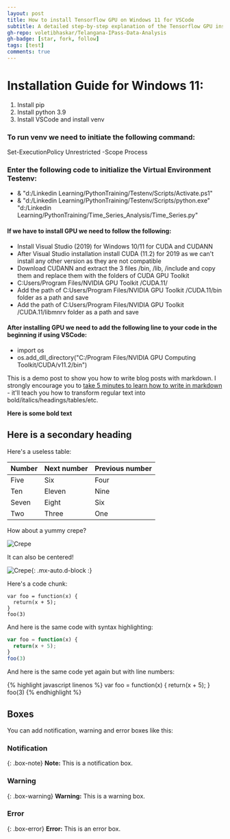 ```yaml
---
layout: post
title: How to install Tensorflow GPU on Windows 11 for VSCode 
subtitle: A detailed step-by-step explanation of the Tensorflow GPU installation process for VSCode. 
gh-repo: voletibhaskar/Telangana-IPass-Data-Analysis
gh-badge: [star, fork, follow]
tags: [test]
comments: true
---
```


# Installation Guide for Windows 11:
1. Install pip
2. Install python 3.9
3. Install VSCode and install venv

### To run venv we need to initiate the following command:
Set-ExecutionPolicy Unrestricted -Scope Process

### Enter the following code to initialize the Virtual Environment Testenv:
 - & "d:/Linkedin Learning/PythonTraining/Testenv/Scripts/Activate.ps1"
 - & "d:/Linkedin Learning/PythonTraining/Testenv/Scripts/python.exe" "d:/Linkedin Learning/PythonTraining/Time_Series_Analysis/Time_Series.py"

#### If we have to install GPU we need to follow the following: 
 - Install Visual Studio (2019) for Windows 10/11 for CUDA and CUDANN
 - After Visual Studio installation install CUDA (11.2) for 2019 as we can't install any other version as they are not compatible
 - Download CUDANN and extract the 3 files /bin, /lib, /include and copy them and replace them with the folders of CUDA GPU Toolkit
 - C:Users/Program Files/NVIDIA GPU Toolkit /CUDA.11/ 
 - Add the path of  C:Users/Program Files/NVIDIA GPU Toolkit /CUDA.11/bin folder as a path and save
 - Add the path of  C:Users/Program Files/NVIDIA GPU Toolkit /CUDA.11/libmnrv folder as a path and save

#### After installing GPU we need to add the following line to your code in the beginning if using VSCode:
 - import os 
 - os.add_dll_directory("C:/Program Files/NVIDIA GPU Computing Toolkit/CUDA/v11.2/bin")


This is a demo post to show you how to write blog posts with markdown.  I strongly encourage you to [take 5 minutes to learn how to write in markdown](https://markdowntutorial.com/) - it'll teach you how to transform regular text into bold/italics/headings/tables/etc.

**Here is some bold text**

## Here is a secondary heading

Here's a useless table:

| Number | Next number | Previous number |
| :------ |:--- | :--- |
| Five | Six | Four |
| Ten | Eleven | Nine |
| Seven | Eight | Six |
| Two | Three | One |


How about a yummy crepe?

![Crepe](https://s3-media3.fl.yelpcdn.com/bphoto/cQ1Yoa75m2yUFFbY2xwuqw/348s.jpg)

It can also be centered!

![Crepe](https://s3-media3.fl.yelpcdn.com/bphoto/cQ1Yoa75m2yUFFbY2xwuqw/348s.jpg){: .mx-auto.d-block :}

Here's a code chunk:

~~~
var foo = function(x) {
  return(x + 5);
}
foo(3)
~~~

And here is the same code with syntax highlighting:

```javascript
var foo = function(x) {
  return(x + 5);
}
foo(3)
```

And here is the same code yet again but with line numbers:

{% highlight javascript linenos %}
var foo = function(x) {
  return(x + 5);
}
foo(3)
{% endhighlight %}

## Boxes
You can add notification, warning and error boxes like this:

### Notification

{: .box-note}
**Note:** This is a notification box.

### Warning

{: .box-warning}
**Warning:** This is a warning box.

### Error

{: .box-error}
**Error:** This is an error box.